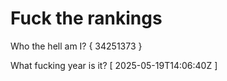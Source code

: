 # Fuck the rankings

Who the hell am I?
{ 34251373 }

What fucking year is it?
[ 2025-05-19T14:06:40Z ]
